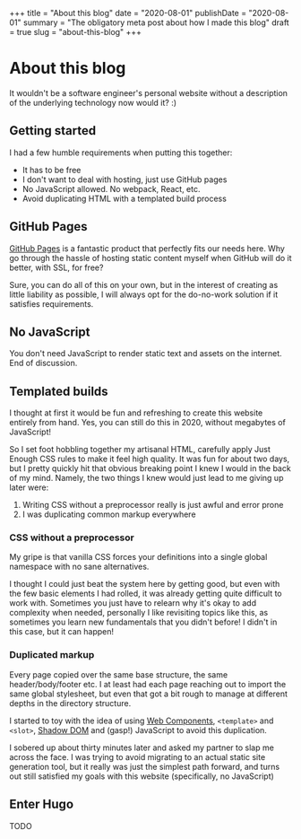 +++
title = "About this blog"
date = "2020-08-01"
publishDate = "2020-08-01"
summary = "The obligatory meta post about how I made this blog"
draft = true
slug = "about-this-blog"
+++

# About this blog

It wouldn't be a software engineer's personal website without a description of the underlying technology now would it? :)

## Getting started

I had a few humble requirements when putting this together:

* It has to be free
* I don't want to deal with hosting, just use GitHub pages
* No JavaScript allowed. No webpack, React, etc.
* Avoid duplicating HTML with a templated build process

## GitHub Pages

[GitHub Pages](https://pages.github.com/) is a fantastic product that perfectly fits our needs here. Why go through the hassle of hosting static content myself when GitHub will do it better, with SSL, for free?

Sure, you can do all of this on your own, but in the interest of creating as little liability as possible, I will always opt for the do-no-work solution if it satisfies requirements.

## No JavaScript

You don't need JavaScript to render static text and assets on the internet. End of discussion.

## Templated builds

I thought at first it would be fun and refreshing to create this website entirely from hand. Yes, you can still do this in 2020, without megabytes of JavaScript!

So I set foot hobbling together my artisanal HTML, carefully apply Just Enough CSS rules to make it feel high quality. It was fun for about two days, but I pretty quickly hit that obvious breaking point I knew I would in the back of my mind. Namely, the two things I knew would just lead to me giving up later were:

1. Writing CSS without a preprocessor really is just awful and error prone
1. I was duplicating common markup everywhere

### CSS without a preprocessor

My gripe is that vanilla CSS forces your definitions into a single global namespace with no sane alternatives.

I thought I could just beat the system here by getting good, but even with the few basic elements I had rolled, it was already getting quite difficult to work with. Sometimes you just have to relearn why it's okay to add complexity when needed, personally I like revisiting topics like this, as sometimes you learn new fundamentals that you didn't before! I didn't in this case, but it can happen!

### Duplicated markup

Every page copied over the same base structure, the same header/body/footer etc. I at least had each page reaching out to import the same global stylesheet, but even that got a bit rough to manage at different depths in the directory structure.

I started to toy with the idea of using [Web Components](https://developer.mozilla.org/en-US/docs/Web/Web_Components), `<template>` and `<slot>`, [Shadow DOM](https://developer.mozilla.org/en-US/docs/Web/Web_Components/Using_shadow_DOM) and (gasp!) JavaScript to avoid this duplication.

I sobered up about thirty minutes later and asked my partner to slap me across the face. I was trying to avoid migrating to an actual static site generation tool, but it really was just the simplest path forward, and turns out still satisfied my goals with this website (specifically, no JavaScript)

## Enter Hugo

TODO